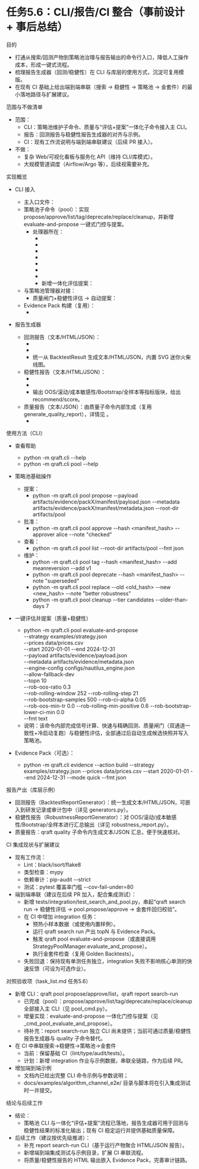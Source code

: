 # 任务5.6：CLI/报告/CI 整合（事前设计 + 事后总结）

目的
- 打通从搜索/回测产物到策略池治理与报告输出的命令行入口，降低人工操作成本，形成一键式流程。
- 梳理报告生成器（回测/稳健性）在 CLI 与库层的使用方式，沉淀可复用模版。
- 在现有 CI 基础上给出端到端串联（搜索 → 稳健性 → 策略池 → 金套件）的最小落地路径与扩展建议。

范围与不做清单
- 范围：
  - CLI：策略池维护子命令、质量与“评估+提案”一体化子命令接入主 CLI。
  - 报告：回测报告与稳健性报告生成器的对齐与示例。
  - CI：现有工作流说明与端到端串联建议（后续 PR 接入）。
- 不做：
  - 复杂 Web/可视化看板与服务化 API（维持 CLI/库模式）。
  - 大规模管道调度（Airflow/Argo 等），后续视需要补充。

实现概览
- CLI 接入
  - 主入口文件：<mcfile name="cli.py" path="/home/dell/Projects/Qraft/qraft/cli.py"></mcfile>
  - 策略池子命令（pool）：实现 propose/approve/list/tag/deprecate/replace/cleanup，并新增 evaluate-and-propose 一键式门控与提案。
    - 处理器所在：<mcfile name="pool_cmd.py" path="/home/dell/Projects/Qraft/qraft/cli_impl/pool_cmd.py"></mcfile>
      - <mcsymbol name="_cmd_pool_propose" filename="pool_cmd.py" path="/home/dell/Projects/Qraft/qraft/cli_impl/pool_cmd.py" startline="31" type="function"></mcsymbol>
      - <mcsymbol name="_cmd_pool_approve" filename="pool_cmd.py" path="/home/dell/Projects/Qraft/qraft/cli_impl/pool_cmd.py" startline="51" type="function"></mcsymbol>
      - <mcsymbol name="_cmd_pool_list" filename="pool_cmd.py" path="/home/dell/Projects/Qraft/qraft/cli_impl/pool_cmd.py" startline="66" type="function"></mcsymbol>
      - <mcsymbol name="_cmd_pool_tag" filename="pool_cmd.py" path="/home/dell/Projects/Qraft/qraft/cli_impl/pool_cmd.py" startline="91" type="function"></mcsymbol>
      - <mcsymbol name="_cmd_pool_deprecate" filename="pool_cmd.py" path="/home/dell/Projects/Qraft/qraft/cli_impl/pool_cmd.py" startline="108" type="function"></mcsymbol>
      - <mcsymbol name="_cmd_pool_replace" filename="pool_cmd.py" path="/home/dell/Projects/Qraft/qraft/cli_impl/pool_cmd.py" startline="122" type="function"></mcsymbol>
      - <mcsymbol name="_cmd_pool_cleanup" filename="pool_cmd.py" path="/home/dell/Projects/Qraft/qraft/cli_impl/pool_cmd.py" startline="136" type="function"></mcsymbol>
      - 新增一体化评估提案：<mcsymbol name="_cmd_pool_evaluate_and_propose" filename="pool_cmd.py" path="/home/dell/Projects/Qraft/qraft/cli_impl/pool_cmd.py" startline="153" type="function"></mcsymbol>
  - 与策略池管理器对接：<mcfile name="manager.py" path="/home/dell/Projects/Qraft/qraft/strategy_pool/manager.py"></mcfile>
    - 质量闸门+稳健性评估 → 自动提案：<mcsymbol name="StrategyPoolManager.evaluate_and_propose" filename="manager.py" path="/home/dell/Projects/Qraft/qraft/strategy_pool/manager.py" startline="232" type="function"></mcsymbol>
  - Evidence Pack 构建（复用）：<mcfile name="evidence_cmd.py" path="/home/dell/Projects/Qraft/qraft/cli_impl/evidence_cmd.py"></mcfile>
    - <mcsymbol name="_cmd_evidence" filename="evidence_cmd.py" path="/home/dell/Projects/Qraft/qraft/cli_impl/evidence_cmd.py" startline="115" type="function"></mcsymbol>

- 报告生成器
  - 回测报告（文本/HTML/JSON）：<mcfile name="generators.py" path="/home/dell/Projects/Qraft/qraft/reports/generators.py"></mcfile>
    - <mcsymbol name="ReportConfig" filename="generators.py" path="/home/dell/Projects/Qraft/qraft/reports/generators.py" startline="14" type="class"></mcsymbol>
    - <mcsymbol name="BacktestReportGenerator" filename="generators.py" path="/home/dell/Projects/Qraft/qraft/reports/generators.py" startline="29" type="class"></mcsymbol>
    - 统一从 BacktestResult 生成文本/HTML/JSON，内置 SVG 迷你火柴线图。
  - 稳健性报告（文本/HTML/JSON）：<mcfile name="robustness_report.py" path="/home/dell/Projects/Qraft/qraft/reports/robustness_report.py"></mcfile>
    - <mcsymbol name="RobustnessReportConfig" filename="robustness_report.py" path="/home/dell/Projects/Qraft/qraft/reports/robustness_report.py" startline="10" type="class"></mcsymbol>
    - <mcsymbol name="RobustnessReportGenerator" filename="robustness_report.py" path="/home/dell/Projects/Qraft/qraft/reports/robustness_report.py" startline="16" type="class"></mcsymbol>
    - 输出 OOS/滚动/成本敏感性/Bootstrap/全样本等指标版块，给出 recommend/score。
  - 质量报告（文本/JSON）：由质量子命令内部生成（复用 generate_quality_report），详情见 <mcfile name="quality_cmd.py" path="/home/dell/Projects/Qraft/qraft/cli_impl/quality_cmd.py"></mcfile>。
    - <mcsymbol name="_cmd_quality" filename="quality_cmd.py" path="/home/dell/Projects/Qraft/qraft/cli_impl/quality_cmd.py" startline="23" type="function"></mcsymbol>

使用方法（CLI）
- 查看帮助
  - python -m qraft.cli --help
  - python -m qraft.cli pool --help

- 策略池基础操作
  - 提案：
    - python -m qraft.cli pool propose --payload artifacts/evidence/packX/manifest/payload.json --metadata artifacts/evidence/packX/manifest/metadata.json --root-dir artifacts/pool
  - 批准：
    - python -m qraft.cli pool approve --hash <manifest_hash> --approver alice --note "checked"
  - 查看：
    - python -m qraft.cli pool list --root-dir artifacts/pool --fmt json
  - 维护：
    - python -m qraft.cli pool tag --hash <manifest_hash> --add meanreversion --add v1
    - python -m qraft.cli pool deprecate --hash <manifest_hash> --note "superseded"
    - python -m qraft.cli pool replace --old <old_hash> --new <new_hash> --note "better robustness"
    - python -m qraft.cli pool cleanup --tier candidates --older-than-days 7

- 一键评估并提案（质量+稳健性）
  - python -m qraft.cli pool evaluate-and-propose \
    --strategy examples/strategy.json \
    --prices data/prices.csv \
    --start 2020-01-01 --end 2024-12-31 \
    --payload artifacts/evidence/payload.json \
    --metadata artifacts/evidence/metadata.json \
    --engine-config configs/nautilus_engine.json \
    --allow-fallback-dev \
    --topn 10 \
    --rob-oos-ratio 0.3 \
    --rob-rolling-window 252 --rob-rolling-step 21 \
    --rob-bootstrap-samples 500 --rob-ci-alpha 0.05 \
    --rob-oos-min-tr 0.0 --rob-rolling-min-positive 0.6 --rob-bootstrap-lower-ci-min 0.0 \
    --fmt text
  - 说明：该命令内部完成信号计算、快速与精确回测、质量闸门（双通道一致性+冷启动复跑）与稳健性评估，全部通过后自动生成候选快照并写入策略池。

- Evidence Pack（可选）：
  - python -m qraft.cli evidence --action build --strategy examples/strategy.json --prices data/prices.csv --start 2020-01-01 --end 2024-12-31 --mode quick --fmt json

报告产出（库层示例）
- 回测报告（BacktestReportGenerator）：统一生成文本/HTML/JSON，可嵌入到研发记录或审计包中（详见 generators.py）。
- 稳健性报告（RobustnessReportGenerator）：对 OOS/滚动/成本敏感性/Bootstrap/全样本进行汇总输出（详见 robustness_report.py）。
- 质量报告：qraft quality 子命令内生成文本/JSON 汇总，便于快速核对。

CI 集成现状与扩展建议
- 现有工作流：<mcfile name="ci.yml" path="/home/dell/Projects/Qraft/.github/workflows/ci.yml"></mcfile>
  - Lint：black/isort/flake8
  - 类型检查：mypy
  - 依赖审计：pip-audit --strict
  - 测试：pytest 覆盖率门槛 --cov-fail-under=80
- 端到端串联（建议在后续 PR 加入，配合集成测试）：
  - 新增 tests/integration/test_search_and_pool.py，串起“qraft search run → 稳健性评估 → pool.propose/approve → 金套件回归校验”。
  - 在 CI 中增加 integration 任务：
    - 预热小样本数据（或使用内置样例）。
    - 运行 qraft search run 产出 topN 与 Evidence Pack。
    - 触发 qraft pool evaluate-and-propose（或直接调用 StrategyPoolManager.evaluate_and_propose）。
    - 执行金套件检查（复用 Golden Backtests）。
  - 失败回退：保持现有单测任务独立，integration 失败不影响核心单测的快速反馈（可设为可选作业）。

对照验收项（task_list.md 任务5.6）
- 新增 CLI：qraft pool propose/approve/list，qraft report search-run
  - 已完成（pool）：propose/approve/list/tag/deprecate/replace/cleanup 全部接入主 CLI（见 pool_cmd.py）。
  - 增量实现：evaluate-and-propose 一体化门控与提案（见 _cmd_pool_evaluate_and_propose）。
  - 待补充：report search-run 独立 CLI 尚未提供；当前可通过质量/稳健性报告生成器与 quality 子命令替代。
- 在 CI 中串联搜索→稳健性→策略池→金套件
  - 当前：保留基础 CI（lint/type/audit/tests）。
  - 计划：新增 integration 作业与示例数据，串联全链路，作为后续 PR。
- 增加端到端示例
  - 文档内已给出完整 CLI 命令示例与参数说明；
  - docs/examples/algorithm_channel_e2e/ 目录与脚本将在引入集成测试时一并提交。

结论与后续工作
- 结论：
  - 策略池 CLI 与一体化“评估+提案”流程已落地，报告生成器可用于回测与稳健性结果的标准化输出；现有 CI 稳定运行并提供基础质量保障。
- 后续工作（建议按优先级推进）：
  - 补充 report search-run CLI（基于运行产物聚合 HTML/JSON 报告）。
  - 新增端到端集成测试与示例目录，扩展 CI 串联流程。
  - 将质量/稳健性报告的 HTML 输出嵌入 Evidence Pack，完善审计链路。
